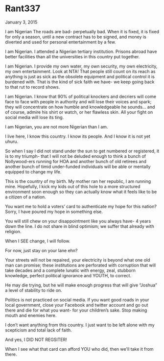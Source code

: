 # Rant337


January 3, 2015

I am Nigerian
The roads are bad- perpetually bad. When it is fixed, it is fixed for only a season, until a new contract has to be signed, and money is diverted and used for personal entertainment by a few.

I am Nigerian.
I attended a Nigerian tertiary institution. Prisons abroad have better facilities than all the universities in this country put together.

I am Nigerian.
I provide my own water, my own security, my own electricity, my own entertainment. Look at NTA! That people still count on its reach as anything is just as sick as the obsolete equipment and political control it is burdened with. That is the kind of sick faith we have- we keep going back to that rut to record shows.

I am Nigerian.
I know that 90% of political knockers and decriers will come face to face with people in authority and will lose their voices and spark; they will concentrate on how humble and knowledgeable he sounds... and of course, admire his shirt or watch, or her flawless skin. All your fight on social media will lose its ting.

I am Nigerian, you are not more Nigerian than I am.

I live here, I know this country. I know its people. And I know it is not yet uhuru.

So when I say I did not stand under the sun to get numbered or registered, it is to my triumph- that I will not be deluded enough to think a bunch of Nollywood-ers running for HOA and another bunch of old retirees and another bunch of timid under-funded individuals will be able or mentally equipped to change my life.

This is the country of my birth. My mother ran her republic, I am running mine. Hopefully, I kick my kids out of this hole to a more structured environment soon enough so they can actually know what it feels like to be a citizen of a nation.

You want me to hold a voters’ card to authenticate my hope for this nation? Sorry, I have poured my hope in something else.

You will still chew on your disappointment like you always have- 4 years down the line. I do not share in blind optimism; we suffer that already with religion.

When I SEE change, I will follow.

For now, just stay on your lane ehn? 

Your streets will not be repaired, your electricity is beyond what one old man can promise; these institutions are perforated with corruption that will take decades and a complete lunatic with energy, zeal, stubborn knowledge, perfect political ignorance and YOUTH, to correct.

He may die trying, but he will make enough progress that will give “Joshua” a level of stability to ride on.

Politics is not practiced on social media. If you want good roads in your local government, close your Facebook and twitter account and go out there and die for what you want- for your children’s sake. Stop making mouth and enemies here.

I don’t want anything from this country. I just want to be left alone with my scepticism and total lack of faith.

And yes, I DID NOT REGSITER!

When I see what that card can afford YOU who did, then we'll take it from there.